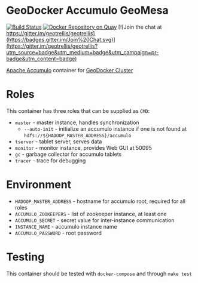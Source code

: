 # GeoDocker Accumulo GeoMesa

[![Build Status](https://api.travis-ci.org/geodocker/geodocker-accumulo.svg)](http://travis-ci.org/geodocker/geodocker-accumulo)
[![Docker Repository on Quay](https://quay.io/repository/geodocker/base/status "Docker Repository on Quay")](https://quay.io/repository/geodocker/accumulo)
[![Join the chat at https://gitter.im/geotrellis/geotrellis](https://badges.gitter.im/Join%20Chat.svg)](https://gitter.im/geotrellis/geotrellis?utm_source=badge&utm_medium=badge&utm_campaign=pr-badge&utm_content=badge)

[Apache Accumulo](https://accumulo.apache.org/) container for [GeoDocker Cluster](https://github.com/geodocker/geodocker)

# Roles
This container has three roles that can be supplied as `CMD`:

  - `master` - master instance, handles synchronization
    - `--auto-init` - initialize an accumulo instance if one is not found at `hdfs://${HADOOP_MASTER_ADDRESS}/accumulo`
  - `tserver` - tablet server, serves data
  - `monitor` - monitor instance, provides Web GUI at 50095
  - `gc` - garbage collector for accumulo tablets
  - `tracer` - trace for debugging

# Environment
  - `HADOOP_MASTER_ADDRESS` - hostname for accumulo root, required for all roles
  - `ACCUMULO_ZOOKEEPERS` - list of zookeeper instance, at least one
  - `ACCUMULO_SECRET` - secret value for inter-instance communication
  - `INSTANCE_NAME` - accumulo instance name
  - `ACCUMULO_PASSWORD` - root password

# Testing
This container should be tested with `docker-compose` and through `make test`

